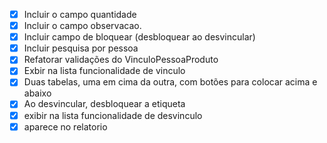 - [x] Incluir o campo quantidade
- [x] Incluir o campo observacao.
- [x] Incluir campo de bloquear (desbloquear ao desvincular)  
- [x] Incluir pesquisa por pessoa
- [x] Refatorar validações do VinculoPessoaProduto
- [x] Exbir na lista funcionalidade de vinculo
- [x] Duas tabelas, uma em cima da outra, com botões para colocar acima e abaixo
- [x] Ao desvincular, desbloquear a etiqueta
- [x] exibir na lista funcionalidade de desvinculo
- [x] aparece no relatorio